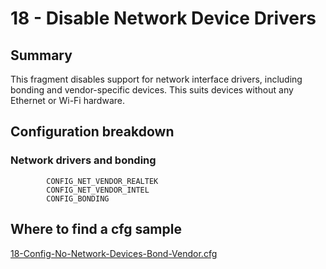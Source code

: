 # 18 - Disable Network Device Drivers

## Summary

This fragment disables support for network interface drivers, including bonding and vendor-specific devices. This suits devices without any Ethernet or Wi-Fi hardware.

## Configuration breakdown

### Network drivers and bonding

```none
        CONFIG_NET_VENDOR_REALTEK
        CONFIG_NET_VENDOR_INTEL
        CONFIG_BONDING
```


## Where to find a cfg sample


[18-Config-No-Network-Devices-Bond-Vendor.cfg](../../beagle-board/6.6.32/packaging/18-Config-No-Network-Devices-Bond-Vendor.cfg)